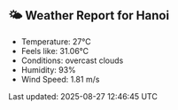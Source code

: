 <!-- WEATHER-START -->
## 🌤 Weather Report for Hanoi

- Temperature: 27°C
- Feels like: 31.06°C
- Conditions: overcast clouds
- Humidity: 93%
- Wind Speed: 1.81 m/s

Last updated: 2025-08-27 12:46:45 UTC
<!-- WEATHER-END -->

